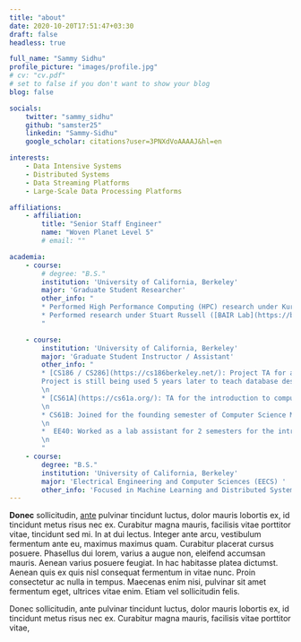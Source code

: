 ```yaml
---
title: "about"
date: 2020-10-20T17:51:47+03:30
draft: false
headless: true

full_name: "Sammy Sidhu"
profile_picture: "images/profile.jpg"
# cv: "cv.pdf"
# set to false if you don't want to show your blog
blog: false

socials:
    twitter: "sammy_sidhu"
    github: "samster25"
    linkedin: "Sammy-Sidhu"
    google_scholar: citations?user=3PNXdVoAAAAJ&hl=en

interests:
    - Data Intensive Systems
    - Distributed Systems
    - Data Streaming Platforms
    - Large-Scale Data Processing Platforms

affiliations:
    - affiliation:
        title: "Senior Staff Engineer"
        name: "Woven Planet Level 5"
        # email: ""

academia:
    - course:
        # degree: "B.S."
        institution: 'University of California, Berkeley'
        major: 'Graduate Student Researcher'
        other_info: "
        * Performed High Performance Computing (HPC) research under Kurt Keutzer in the [ASPIRE](https://aspire.eecs.berkeley.edu/about/) Lab. \n 
        * Performed research under Stuart Russell ([BAIR Lab](https://bair.berkeley.edu/)) on Markov Chains for Medical AI in collaboration with UCSF.
        "

    - course:
        institution: 'University of California, Berkeley'
        major: 'Graduate Student Instructor / Assistant'
        other_info: "
        * [CS186 / CS286](https://cs186berkeley.net/): Project TA for an class on databases and distributed systems. Wrote a multi-thousand line Database project suited for education in Java. 
        Project is still being used 5 years later to teach database design fundamentals for over 1000 students per semester. Topics taught include: B+ tree indices creation/maintenance, query optimization, transaction concurrency and locking and recovery.
        \n
        * [CS61A](https://cs61a.org/): TA for the introduction to computer science course. I wrote a lab that would teach some fundamentals of functional programming in a fun way, which was computing sentiments for restaurants using Apache Spark and the Yelp dataset. Collaborating with Databricks, we were able to create a lab that ~2000 students / semester used to learn core concepts like map and reduce in a fun yet practical manner.
        \n 
        * CS61B: Joined for the founding semester of Computer Science Mentors [(CSM)](https://csmentors.berkeley.edu/#/) and mentored/tutored small groups of students for the data structures and algorithms course. During this semester, I wrote much of the material and handouts that were used to teach across all groups.
        \n
        *  EE40: Worked as a lab assistant for 2 semesters for the introduction to microelectronics course where it was often the first exposure many students had to hands on hardware. During labs, I taught the fundamentals of Analog HW such as filter, op-amps, etc and lab equipment such as signal generators, oscilloscopes, etc.
        \n
        "
    - course:
        degree: "B.S."
        institution: 'University of California, Berkeley'
        major: 'Electrical Engineering and Computer Sciences (EECS) '
        other_info: 'Focused in Machine Learning and Distributed Systems. Spent the majority of the 3rd and 4th year either teaching or in the research lab.'
---
```


**Donec** sollicitudin, [ante][1] pulvinar tincidunt luctus, dolor mauris lobortis ex, id tincidunt metus risus nec ex. Curabitur magna mauris, facilisis vitae porttitor vitae, tincidunt sed mi. In at dui lectus. Integer ante arcu, vestibulum fermentum ante eu, maximus maximus quam. Curabitur placerat cursus posuere. Phasellus dui lorem, varius a augue non, eleifend accumsan mauris. Aenean varius posuere feugiat. In hac habitasse platea dictumst. Aenean quis ex quis nisl consequat fermentum in vitae nunc. Proin consectetur ac nulla in tempus. Maecenas enim nisi, pulvinar sit amet fermentum eget, ultrices vitae enim. Etiam vel sollicitudin felis.


Donec sollicitudin, ante pulvinar tincidunt luctus, dolor mauris lobortis ex, id tincidunt metus risus nec ex. Curabitur magna mauris, facilisis vitae porttitor vitae, 


[1]: ahadsfsa.com